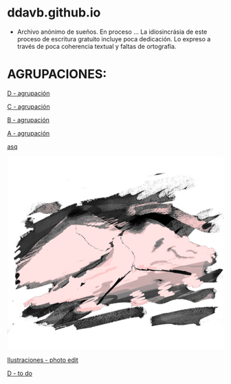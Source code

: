 # ddavb.github.io

- Archivo anónimo de sueños.
En proceso ...
La idiosincrásia de este proceso de escritura gratuito incluye poca dedicación.
Lo expreso a través de poca coherencia textual y faltas de ortografía.


# AGRUPACIONES:

[D - agrupación](./historias/User1/Archivo_sueños_User1-D.md)

[C - agrupación](./historias/User1/Archivo_sueños_User1-C.md)

[B - agrupación](./historias/User1/Archivo_sueños_User1-B.md)

[A - agrupación](.historias\User1\As_U1-A\_Agrupación_As_U1-A.md)



[asq](./historia/Archivo_asq.md)

![melt my brain](https://raw.githubusercontent.com/ddavb/ddavb.github.io/master/_images/7AA.png)


[Ilustraciones - photo edit](./ilustraciones.md)

[D - to do](./historias/User1/Archivo_sueños_User1-D-to-do.md)